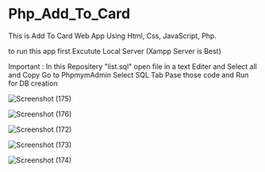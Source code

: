 ﻿# Php_Add_To_Card
 
 This is Add To Card Web App Using Html, Css, JavaScript, Php.
 
 to run this app first Excutute Local Server (Xampp Server is Best)
  
   Important : In this Repositery "list.sql" open file in a text Editer and Select all and Copy 
               Go to PhpmymAdmin Select SQL Tab Pase those code and Run for DB creation
               
               
 ![Screenshot (175)](https://user-images.githubusercontent.com/84276601/213772565-513ab91c-272a-46ab-aa9a-76d2f5abf200.png)
 
![Screenshot (176)](https://user-images.githubusercontent.com/84276601/213772580-70bc0501-e3dc-475b-82f6-06ac5df1648b.png)

![Screenshot (172)](https://user-images.githubusercontent.com/84276601/213772584-22d25758-54cc-4d55-9cfb-13582519b681.png)

![Screenshot (173)](https://user-images.githubusercontent.com/84276601/213772589-a25b466b-3474-4ff3-b4c0-2b3b7b590bc4.png)

![Screenshot (174)](https://user-images.githubusercontent.com/84276601/213772597-2839b85f-cf4c-42d8-8bc2-1a12a6363007.png)

 
 
